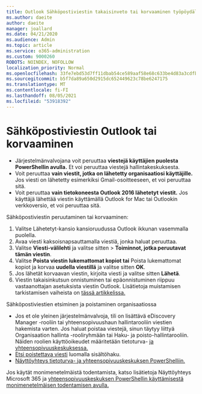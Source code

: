 ```yaml
---
title: Outlook Sähköpostiviestin takaisinveto tai korvaaminen työpöydällä
ms.author: daeite
author: daeite
manager: joallard
ms.date: 04/21/2020
ms.audience: Admin
ms.topic: article
ms.service: o365-administration
ms.custom: 9000260
ROBOTS: NOINDEX, NOFOLLOW
localization_priority: Normal
ms.openlocfilehash: 33fe7ebd53d7ff11dbab54ce589aaf58e68c633be4d83a3cdfb00edc7752430e
ms.sourcegitcommit: b5f7da89a650d2915dc652449623c78be6247175
ms.translationtype: MT
ms.contentlocale: fi-FI
ms.lasthandoff: 08/05/2021
ms.locfileid: "53918392"
---
```

# <a name="recall-or-replace-an-outlook-email-message"></a>Sähköpostiviestin Outlook tai korvaaminen

- Järjestelmänvalvojana voit peruuttaa **viestejä käyttäjien puolesta PowerShellin avulla.** Et voi peruuttaa viestejä hallintakeskuksesta.
- Voit peruuttaa **vain viestit, jotka on lähetetty organisaatiosi käyttäjille.** Jos viesti on lähetetty esimerkiksi Gmail-osoitteeseen, et voi peruuttaa sitä.
- Voit peruuttaa **vain tietokoneesta Outlook 2016 lähetetyt viestit.** Jos käyttäjä lähettää viestin käyttämällä Outlook for Mac tai Outlookin verkkoversio, et voi peruuttaa sitä.

Sähköpostiviestin peruutaminen tai korvaaminen:

1. Valitse Lähetetyt-kansio kansioruudussa Outlook ikkunan vasemmalla puolella.
1. Avaa viesti kaksoisnapsauttamalla viestiä, jonka haluat peruuttaa.
1. Valitse **Viesti-välilehti** ja valitse sitten   >  **Toiminnot, jotka peruutavat tämän viestin**.
1. Valitse **Poista viestin lukemattomat kopiot tai** Poista lukemattomat kopiot ja korvaa **uudella viestillä** ja valitse sitten **OK**.
1. Jos lähetät korvaavan viestin, kirjoita viesti ja valitse sitten **Lähetä**.
1. Viestin takaisinkutsun onnistuminen tai epäonnistuminen riippuu vastaanottajan asetuksista viestin Outlook. Lisätietoja muistamisen tarkistamisen vaiheista on [tässä artikkelissa.](https://support.office.com/article/35027f88-d655-4554-b4f8-6c0729a723a0)

Sähköpostiviestien etsiminen ja poistaminen organisaatiossa

- Jos et ole yleinen järjestelmänvalvoja, tili on lisättävä eDiscovery Manager -rooliin tai yhteensopivuushaun hallintarooliin viestien hakemista varten. Jos haluat poistaa viestejä, sinun täytyy liittyä Organisaation hallinta -rooliryhmään tai Haku- ja poisto-hallintarooliin. Näiden roolien käyttöoikeudet määritetään tietoturva- [ja yhteensopivuuskeskuksessa.](https://go.microsoft.com/fwlink/?linkid=2083731)
- [Etsi poistettava viesti](https://docs.microsoft.com/microsoft-365/compliance/content-search) luomalla sisältöhaku.
- [Näyttöyhteys tietoturva- ja yhteensopivuuskeskuksen PowerShelliin.](https://docs.microsoft.com/powershell/exchange/office-365-scc/connect-to-scc-powershell/connect-to-scc-powershell?view=exchange-ps)

Jos käytät monimenetelmäistä todentamista, katso lisätietoja Näyttöyhteys Microsoft 365 ja [yhteensopivuuskeskuksen PowerShellin käyttämisestä monimenetelmäisen todentamisen avulla.](https://docs.microsoft.com/powershell/exchange/office-365-scc/connect-to-scc-powershell/mfa-connect-to-scc-powershell?view=exchange-ps)